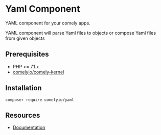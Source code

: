 # Yaml Component

YAML component for your comely apps.

YAML component will parse Yaml files to objects or compose Yaml files from given objects

## Prerequisites

* PHP >= 7.1.x
* [comelyio/comely-kernel](https://github.com/comelyio/comely-kernel) 

## Installation

`composer require comelyio/yaml`

## Resources

* [Documentation](https://comely.io/yaml)